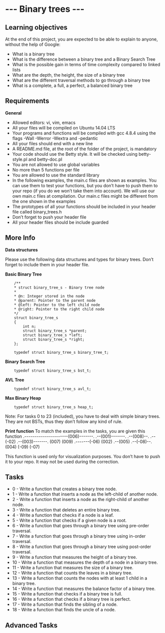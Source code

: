# --- Binary trees ---

**Learning objectives**
-------------
At the end of this project, you are expected to be able to explain to anyone, without the help of Google:

- What is a binary tree
- What is the difference between a binary tree and a Binary Search Tree
- What is the possible gain in terms of time complexity compared to linked lists
- What are the depth, the height, the size of a binary tree
- What are the different traversal methods to go through a binary tree
- What is a complete, a full, a perfect, a balanced binary tree

**Requirements**
-------------
**General**
- Allowed editors: vi, vim, emacs
- All your files will be compiled on Ubuntu 14.04 LTS
- Your programs and functions will be compiled with gcc 4.8.4 using the flags -Wall -Werror -Wextra and -pedantic
- All your files should end with a new line
- A README.md file, at the root of the folder of the project, is mandatory
- Your code should use the Betty style. It will be checked using betty-style.pl and betty-doc.pl
- You are not allowed to use global variables
- No more than 5 functions per file
- You are allowed to use the standard library
- In the following examples, the main.c files are shown as examples. You can use them to test your functions, but you don’t have to push them to your repo (if you do we won’t take them into account). We will use our own main.c files at compilation. Our main.c files might be different from the one shown in the examples
- The prototypes of all your functions should be included in your header file called binary_trees.h
- Don’t forget to push your header file
- All your header files should be include guarded

**More Info**
-------------
**Data structures**

Please use the following data structures and types for binary trees. Don’t forget to include them in your header file.

**Basic Binary Tree**

        /**
        * struct binary_tree_s - Binary tree node
        *
        * @n: Integer stored in the node
        * @parent: Pointer to the parent node
        * @left: Pointer to the left child node
        * @right: Pointer to the right child node
        */
        struct binary_tree_s
        {
            int n;
            struct binary_tree_s *parent;
            struct binary_tree_s *left;
            struct binary_tree_s *right;
        };

        typedef struct binary_tree_s binary_tree_t;

**Binary Search Tree**

        typedef struct binary_tree_s bst_t;

**AVL Tree**

        typedef struct binary_tree_s avl_t;

**Max Binary Heap**

        typedef struct binary_tree_s heap_t;

Note: For tasks 0 to 23 (included), you have to deal with simple binary trees. They are not BSTs, thus they don’t follow any kind of rule.

**Print function**
To match the examples in the tasks, you are given this function
                                .----------------------(006)-------.
                            .--(001)-------.                   .--(008)--.
                        .--(-02)       .--(003)-------.       (007)     (009)
            .-------(-06)          (002)       .--(005)
        .--(-08)--.                           (004)
        (-09)     (-07)

This function is used only for visualization purposes. You don’t have to push it to your repo. It may not be used during the correction.

**Tasks**
-------------
- 0 - Write a function that creates a binary tree node.
- 1 - Write a function that inserts a node as the left-child of another node.
- 2 - Write a function that inserts a node as the right-child of another node.
- 3 - Write a function that deletes an entire binary tree.
- 4 - Write a function that checks if a node is a leaf.
- 5 - Write a function that checks if a given node is a root.
- 6 - Write a function that goes through a binary tree using pre-order traversal.
- 7 - Write a function that goes through a binary tree using in-order traversal.
- 8 - Write a function that goes through a binary tree using post-order traversal.
- 9 - Write a function that measures the height of a binary tree.
- 10 - Write a function that measures the depth of a node in a binary tree.
- 11 - Write a function that measures the size of a binary tree.
- 12 - Write a function that counts the leaves in a binary tree.
- 13 - Write a function that counts the nodes with at least 1 child in a binary tree.
- 14 - Write a function that measures the balance factor of a binary tree.
- 15 - Write a function that checks if a binary tree is full.
- 16 - Write a function that checks if a binary tree is perfect.
- 17 - Write a function that finds the sibling of a node.
- 18 - Write a function that finds the uncle of a node.

**Advanced Tasks**
-------------
